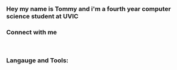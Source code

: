 ### Hey my name is Tommy and i'm a fourth year computer science student at UVIC 

### Connect with me 

<br /> 

### Langauge and Tools: 
